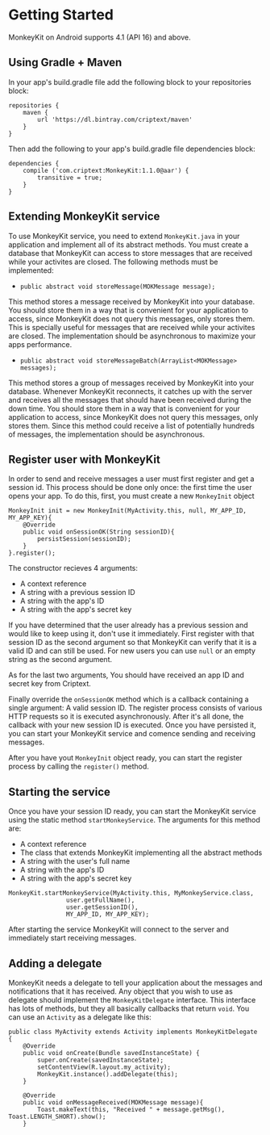 # Getting Started

MonkeyKit on Android supports 4.1 (API 16) and above.

## Using Gradle + Maven

In your app's build.gradle file add the following block to your repositories block:
```
repositories { 
    maven {
        url 'https://dl.bintray.com/criptext/maven'
    } 
}
```

Then add the following to your app's build.gradle file dependencies block:
```
dependencies {
    compile ('com.criptext:MonkeyKit:1.1.0@aar') {
        transitive = true;
    }
}
```

## Extending MonkeyKit service

To use MonkeyKit service, you need to extend `MonkeyKit.java` in your application and implement all of its abstract methods. You must create a database that MonkeyKit can access to store messages that are received while your activites are closed. The following methods must be implemented:

- `public abstract void storeMessage(MOKMessage message);`
  
This method stores a message received by MonkeyKit into your database. You should store them in a way that is convenient for your application to access, since MonkeyKit does not query this messages, only stores them. This is specially useful for messages that are received while your activites are closed. The implementation should be asynchronous to maximize your apps performance.

- `public abstract void storeMessageBatch(ArrayList<MOKMessage> messages);`
  
This method stores a group of messages received by MonkeyKit into your database. Whenever MonkeyKit reconnects, it catches up with the server and receives all the messages that should have been received during the down time. You should store them in a way that is convenient for your application to access, since MonkeyKit does not query this messages, only stores them. Since this method could receive a list of potentially hundreds of messages, the implementation should be asynchronous.

  
## Register user with MonkeyKit

In order to send and receive messages a user must first register and get a session id. This process should be done only once: the first time the user opens your app. To do this, first, you must create a new `MonkeyInit` object

```
MonkeyInit init = new MonkeyInit(MyActivity.this, null, MY_APP_ID, MY_APP_KEY){
    @Override
    public void onSessionOK(String sessionID){
        persistSession(sessionID);
    }
}.register();
```

The constructor recieves 4 arguments: 
- A context reference 
- A string with a previous session ID
- A string with the app's ID
- A string with the app's secret key

If you have determined that the user already has a previous session and would like to keep using it, don't use it immediately. First register with that session ID as the second argument so that MonkeyKit can verify that it is a valid ID and can still be used. For new users you can use `null` or an empty string as the second argument.

As for the last two arguments, You should have received an app ID and secret key from Criptext. 

Finally override the `onSessionOK` method which is a callback containing a single argument: A valid session ID. The register process consists of various HTTP requests so it is executed asynchronously. After it's all done, the callback with your new session ID is executed. Once you have persisted it, you can start your MonkeyKit service and comence sending and receiving messages.

After you have yout `MonkeyInit` object ready, you can start the register
process by calling the `register()` method.

## Starting the service

Once you have your session ID ready, you can start the MonkeyKit service using the static method `startMonkeyService`. The arguments for this method are: 
- A context reference
- The class that extends MonkeyKit implementing all the abstract methods 
- A string with the user's full name
- A string with the app's ID
- A string with the app's secret key
```
MonkeyKit.startMonkeyService(MyActivity.this, MyMonkeyService.class,
				user.getFullName(),
				user.getSessionID(),
				MY_APP_ID, MY_APP_KEY);

```
After starting the service MonkeyKit will connect to the server and immediately start receiving messages.

## Adding a delegate

MonkeyKit needs a delegate to tell your application about the messages and notifications that it has received. Any object that you wish to use as delegate should implement the `MonkeyKitDelegate` interface. This interface has lots of methods, but they all basically callbacks that return `void`. You can use an `Activity` as a delegate like this:

```
public class MyActivity extends Activity implements MonkeyKitDelegate {
    @Override
    public void onCreate(Bundle savedInstanceState) {
        super.onCreate(savedInstanceState);
        setContentView(R.layout.my_activity);
        MonkeyKit.instance().addDelegate(this);
    }

    @Override
    public void onMessageReceived(MOKMessage message){
        Toast.makeText(this, "Received " + message.getMsg(), Toast.LENGTH_SHORT).show();
    }
```

